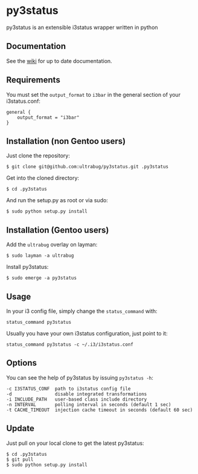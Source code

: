 py3status
=========

py3status is an extensible i3status wrapper written in python

## Documentation
See the [wiki](https://github.com/ultrabug/py3status/wiki) for up to date documentation.

## Requirements
You must set the `output_format` to `i3bar` in the general section of your i3status.conf:

    general {
        output_format = "i3bar"
    }

## Installation (non Gentoo users)
Just clone the repository:

    $ git clone git@github.com:ultrabug/py3status.git .py3status

Get into the cloned directory:

    $ cd .py3status

And run the setup.py as root or via sudo:

    $ sudo python setup.py install

## Installation (Gentoo users)
Add the `ultrabug` overlay on layman:

    $ sudo layman -a ultrabug

Install py3status:

    $ sudo emerge -a py3status

## Usage
In your i3 config file, simply change the `status_command` with:

    status_command py3status

Usually you have your own i3status configuration, just point to it:

    status_command py3status -c ~/.i3/i3status.conf

## Options
You can see the help of py3status by issuing `py3status -h`:

    -c I3STATUS_CONF  path to i3status config file
    -d                disable integrated transformations
    -i INCLUDE_PATH   user-based class include directory
    -n INTERVAL       polling interval in seconds (default 1 sec)
    -t CACHE_TIMEOUT  injection cache timeout in seconds (default 60 sec)

## Update
Just pull on your local clone to get the latest py3status:

    $ cd .py3status
    $ git pull
    $ sudo python setup.py install
